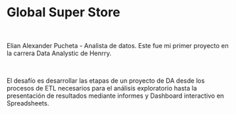 # Global Super Store
<br>

Elian Alexander Pucheta - Analista de datos.
Este fue mi primer proyecto en la carrera Data Analystic de Henrry.

<br>


El desafío es desarrollar las etapas de un proyecto de DA desde los procesos de ETL necesarios  para el análisis exploratorio hasta la presentación de resultados mediante informes y Dashboard interactivo en Spreadsheets.
